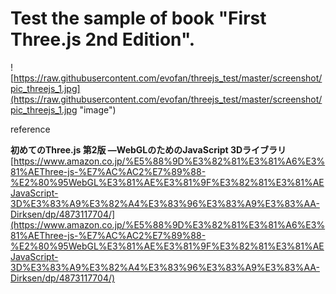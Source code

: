 # Test the sample of book "First Three.js 2nd Edition".

![https://raw.githubusercontent.com/evofan/threejs_test/master/screenshot/pic_threejs_1.jpg](https://raw.githubusercontent.com/evofan/threejs_test/master/screenshot/pic_threejs_1.jpg "image")  

reference  

**初めてのThree.js 第2版 ―WebGLのためのJavaScript 3Dライブラリ**  
[https://www.amazon.co.jp/%E5%88%9D%E3%82%81%E3%81%A6%E3%81%AEThree-js-%E7%AC%AC2%E7%89%88-%E2%80%95WebGL%E3%81%AE%E3%81%9F%E3%82%81%E3%81%AEJavaScript-3D%E3%83%A9%E3%82%A4%E3%83%96%E3%83%A9%E3%83%AA-Dirksen/dp/4873117704/](https://www.amazon.co.jp/%E5%88%9D%E3%82%81%E3%81%A6%E3%81%AEThree-js-%E7%AC%AC2%E7%89%88-%E2%80%95WebGL%E3%81%AE%E3%81%9F%E3%82%81%E3%81%AEJavaScript-3D%E3%83%A9%E3%82%A4%E3%83%96%E3%83%A9%E3%83%AA-Dirksen/dp/4873117704/)  
